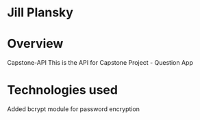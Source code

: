 # Jill Plansky

# Overview
Capstone-API 
This is the API for Capstone Project - Question App

# Technologies used
Added bcrypt module for password encryption

